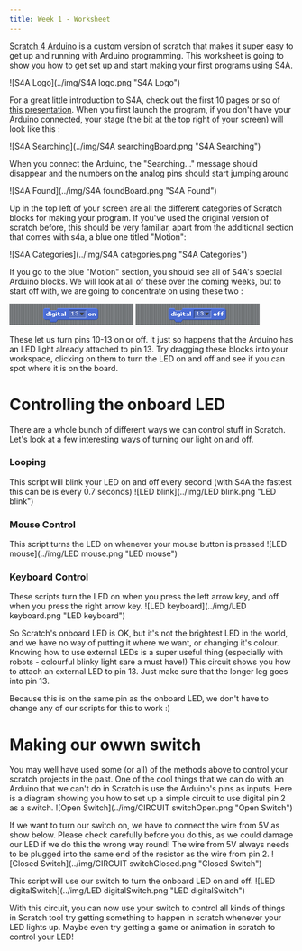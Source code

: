```yaml
---
title: Week 1 - Worksheet
---
```


<a href="http://s4a.cat">Scratch 4 Arduino</a> is a custom version of scratch that makes it super easy to get up and running with Arduino programming. This worksheet is going to show you how to get set up and start making your first programs using S4A.

![S4A Logo](../img/S4A logo.png "S4A Logo")

For a great little introduction to S4A, check out the first 10 pages or so of <a href="http://seymoursmith.net/lesson-site/img/S4A Presentation.pdf">this presentation</a>. When you first launch the program, if you don't have your Arduino connected, your stage (the bit at the top right of your screen) will look like this : 

![S4A Searching](../img/S4A searchingBoard.png "S4A Searching")

When you connect the Arduino, the "Searching..." message should disappear and the numbers on the analog pins should start jumping around

![S4A Found](../img/S4A foundBoard.png "S4A Found")

Up in the top left of your screen are all the different categories of Scratch blocks for making your program. If you've used the original version of scratch before, this should be very familiar, apart from the additional section that comes with s4a, a blue one titled "Motion":

![S4A Categories](../img/S4A categories.png "S4A Categories")

If you go to the blue "Motion" section, you should see all of S4A's special Arduino blocks. We will look at all of these over the coming weeks, but to start off with, we are going to concentrate on using these two : 

![block_digitalPinOn](../img/block_digitalPinOn.png "block_digitalPinOn")
![block_digitalPinOff](../img/block_digitalPinOff.png "block_digitalPinOff")

These let us turn pins 10-13 on or off. It just so happens that the Arduino has an LED light already attached to pin 13. Try dragging these blocks into your workspace, clicking on them to turn the LED on and off and see if you can spot where it is on the board.


# Controlling the onboard LED


There are a whole bunch of different ways we can control stuff in Scratch. Let's look at a few interesting ways of turning our light on and off.

### Looping
This script will blink your LED on and off every second (with S4A the fastest this can be is every 0.7 seconds)
![LED blink](../img/LED blink.png "LED blink")


### Mouse Control
This script turns the LED on whenever your mouse button is pressed
![LED mouse](../img/LED mouse.png "LED mouse")

### Keyboard Control
These scripts turn the LED on when you press the left arrow key, and off when you press the right arrow key.
![LED keyboard](../img/LED keyboard.png "LED keyboard")

So Scratch's onboard LED is OK, but it's not the brightest LED in the world, and we have no way of putting it where we want, or changing it's colour. Knowing how to use external LEDs is a super useful thing (especially with robots - colourful blinky light sare a must have!) This circuit shows you how to attach an external LED to pin 13. Just make sure that the longer leg goes into pin 13. 

Because this is on the same pin as the onboard LED, we don't have to change any of our scripts for this to work :)



# Making our owwn switch

You may well have used some (or all) of the methods above to control your scratch projects in the past. One of the cool things that we can do with an Arduino that we can't do in Scratch is use the Arduino's pins as inputs. Here is a diagram showing you how to set up a simple circuit to use digital pin 2 as a switch.
![Open Switch](../img/CIRCUIT switchOpen.png "Open Switch")


If we want to turn our switch on, we have to connect the wire from 5V as show below. Please check carefully before you do this, as we could damage our LED if we do this the wrong way round! The wire from 5V always needs to be plugged into the same end of the resistor as the wire from pin 2. 
![Closed Switch](../img/CIRCUIT switchClosed.png "Closed Switch")

This script will use our switch to turn the onboard LED on and off.
![LED digitalSwitch](../img/LED digitalSwitch.png "LED digitalSwitch")

With this circuit, you can now use your switch to control all kinds of things in Scratch too! try getting something to happen in scratch whenever your LED lights up. Maybe even try getting a game or animation in scratch to control your LED!



<!---
![block_analogPinValue](../img/block_analogPinValue.png "block_analogPinValue")
![block_boardGoTo](../img/block_boardGoTo.png "block_boardGoTo")
![block_digitalPinOn](../img/block_digitalPinOn.png "block_digitalPinOn")
![block_digitalPinOff](../img/block_digitalPinOff.png "block_digitalPinOff")
![block_showBoard](../img/block_showBoard.png "block_showBoard")
![block_hideBoard](../img/block_hideBoard.png "block_hideBoard")
![block_motorAngle](../img/block_motorAngle.png "block_motorAngle")
![block_motorDirection](../img/block_motorDirection.png "block_motorDirection")
![block_motorOff](../img/block_motorOff.png "block_motorOff")
![block_resetActuators](../img/block_resetActuators.png "block_resetActuators")
![block_stopConnection](../img/block_stopConnection.png "block_stopConnection")
![block_resumeConnection](../img/block_resumeConnection.png "block_resumeConnection")
![block_sensorPressed](../img/block_sensorPressed.png "block_sensorPressed")
![block_valueOfSensor](../img/block_valueOfSensor.png "block_valueOfSensor")
-->

